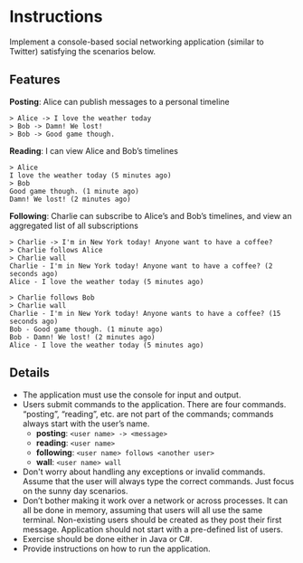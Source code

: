 # Instructions

Implement a console-based social networking application (similar to Twitter) satisfying the scenarios below.

## Features

**Posting**: Alice can publish messages to a personal timeline

	> Alice -> I love the weather today
	> Bob -> Damn! We lost!
	> Bob -> Good game though.

**Reading**: I can view Alice and Bob’s timelines

	> Alice
	I love the weather today (5 minutes ago)
	> Bob
	Good game though. (1 minute ago)
	Damn! We lost! (2 minutes ago)

**Following**: Charlie can subscribe to Alice’s and Bob’s timelines, and view an aggregated list of all subscriptions

	> Charlie -> I'm in New York today! Anyone want to have a coffee?
	> Charlie follows Alice
	> Charlie wall
	Charlie - I'm in New York today! Anyone want to have a coffee? (2 seconds ago)
	Alice - I love the weather today (5 minutes ago)

	> Charlie follows Bob
	> Charlie wall
	Charlie - I'm in New York today! Anyone wants to have a coffee? (15 seconds ago)
	Bob - Good game though. (1 minute ago)
	Bob - Damn! We lost! (2 minutes ago)
	Alice - I love the weather today (5 minutes ago)

## Details

- The application must use the console for input and output.
- Users submit commands to the application. There are four commands. “posting”, “reading”, etc. are not part of the commands; commands always start with the user’s name.
  - **posting**: `<user name> -> <message>`
  - **reading**: `<user name>`
  - **following**: `<user name> follows <another user>`
  - **wall**: `<user name> wall`
- Don't worry about handling any exceptions or invalid commands. Assume that the user will always type the correct commands. Just focus on the sunny day scenarios.
- Don’t bother making it work over a network or across processes. It can all be done in memory, assuming that users will all use the same terminal.
Non-existing users should be created as they post their first message. Application should not start with a pre-defined list of users.
- Exercise should be done either in Java or C#.
- Provide instructions on how to run the application.